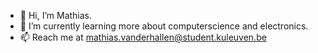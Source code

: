 - 👋 Hi, I’m Mathias.
- 🌱 I’m currently learning more about computerscience and electronics.
- 📫 Reach me at mathias.vanderhallen@student.kuleuven.be

<!---
math4vdh/math4vdh is a ✨ special ✨ repository because its `README.md` (this file) appears on your GitHub profile.
You can click the Preview link to take a look at your changes.
--->
